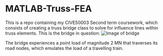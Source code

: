 # MATLAB-Truss-FEA
This is a repo containing my CIVE50003 Second term coursework, which consists of creating a truss bridge class to solve for influence lines within truss elements. This is the bridge in question:
![Image of bridge](https://github.com/majdyousof/MATLAB-Truss-FEA/assets/117210724/ca37ba1d-247e-4f9f-af74-074c1c05d2f5)

The bridge experiences a point load of magnitude 2 MN that traverses its road nodes, which emulates the load of a travelling train.
